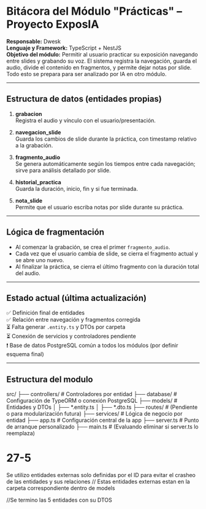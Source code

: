 # Bitácora del Módulo "Prácticas" – Proyecto ExposIA

**Responsable:** Dwesk  
**Lenguaje y Framework:** TypeScript + NestJS  
**Objetivo del módulo:** Permitir al usuario practicar su exposición navegando entre slides y grabando su voz. El sistema registra la navegación, guarda el audio, divide el contenido en fragmentos, y permite dejar notas por slide. Todo esto se prepara para ser analizado por IA en otro módulo.

---

## Estructura de datos (entidades propias)

1. **grabacion**  
   Registra el audio y vínculo con el usuario/presentación.

2. **navegacion_slide**  
   Guarda los cambios de slide durante la práctica, con timestamp relativo a la grabación.

3. **fragmento_audio**  
   Se genera automáticamente según los tiempos entre cada navegación; sirve para análisis detallado por slide.

4. **historial_practica**  
   Guarda la duración, inicio, fin y si fue terminada.

5. **nota_slide**  
   Permite que el usuario escriba notas por slide durante su práctica.

---

## Lógica de fragmentación

- Al comenzar la grabación, se crea el primer `fragmento_audio`.
- Cada vez que el usuario cambia de slide, se cierra el fragmento actual y se abre uno nuevo.
- Al finalizar la práctica, se cierra el último fragmento con la duración total del audio.

---

## Estado actual (última actualización)

✅ Definición final de entidades  
✅ Relación entre navegación y fragmentos corregida  
⏳ Falta generar `.entity.ts` y DTOs por carpeta  
⏳ Conexión de servicios y controladores pendiente  
❗ Base de datos PostgreSQL común a todos los módulos (por definir esquema final)

---

## Estructura del modulo
src/
├── controllers/               # Controladores por entidad
├── database/                  # Configuración de TypeORM o conexión PostgreSQL
├── models/                    # Entidades y DTOs
│   ├── *.entity.ts
│   ├── *.dto.ts
├── routes/                    # (Pendiente o para modularización futura)
├── services/                  # Lógica de negocio por entidad
├── app.ts                     # Configuración central de la app
├── server.ts                  # Punto de arranque personalizado
├── main.ts                    # (Evaluando eliminar si server.ts lo reemplaza)



# 27-5 

Se utilizo entidades externas solo definidas por el ID para evitar el crasheo de las entidades y sus relaciones // Estas entidades externas estan en la carpeta correspondiente dentro de models

//Se termino las 5 entidades con su DTOS 


